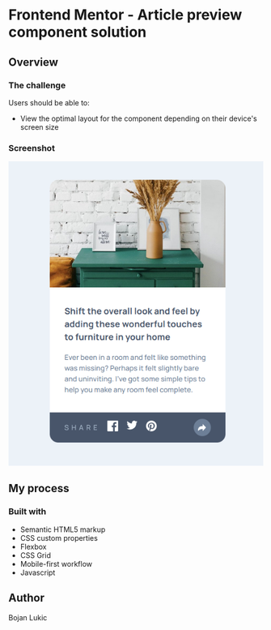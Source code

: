 # Frontend Mentor - Article preview component solution


## Overview

### The challenge

Users should be able to:

- View the optimal layout for the component depending on their device's screen size

### Screenshot

![](./Screenshot%202024-08-23%20024343.png)


## My process

### Built with

- Semantic HTML5 markup
- CSS custom properties
- Flexbox
- CSS Grid
- Mobile-first workflow
- Javascript

## Author

Bojan Lukic

